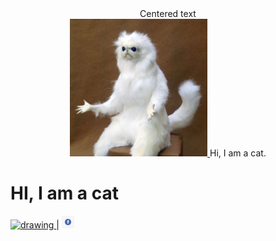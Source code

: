 
<center>Centered text</center>
<div style="text-align:center">
  <a href="http://google.com/" rel="some text">
    <a href="https://www.youtube.com/watch?v=oHg5SJYRHA0" rel="roll"> <img src="catroomguardian.JPG" alt="drawing" width="220" height="220"/>
  </a>
    Hi, I am a cat.
</div>

# HI, I am a cat
<a href="https://www.youtube.com/watch?v=oHg5SJYRHA0" rel="b"> <img src="insta_index.png" alt="drawing" width="20" height="20"/> </a> | <a href="https://www.youtube.com/watch?v=oHg5SJYRHA0" rel="a"> <img src="fb_index.png" alt="drawing" width="20" height="20"/> </a> 
